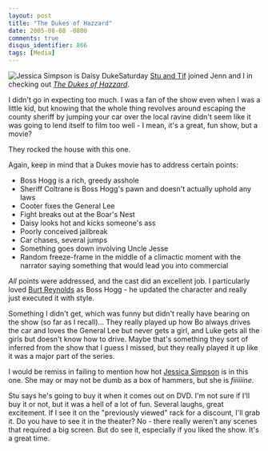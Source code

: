 ```yaml
---
layout: post
title: "The Dukes of Hazzard"
date: 2005-08-08 -0800
comments: true
disqus_identifier: 866
tags: [Media]
---
```

![Jessica Simpson is Daisy
Duke](https://hyqi8g.dm2303.livefilestore.com/y2pFhpqGmGjxhH7cYoO0PcE9Ux5qiek8vMkI12ziJnGujJi02iYCHB4vPpcFwJTMSlCUqhjdCP34naAB9rEEC7MNHIMifWAfXGSOBan394QMgY/20050808dukes.jpg?psid=1)Saturday
[Stu and Tif](http://www.stuartthompson.net) joined Jenn and I in
checking out [*The Dukes of
Hazzard*](http://www.imdb.com/title/tt0377818/).
 
 I didn't go in expecting too much. I was a fan of the show even when I
was a little kid, but knowing that the whole thing revolves around
escaping the county sheriff by jumping your car over the local ravine
didn't seem like it was going to lend itself to film too well - I mean,
it's a great, fun show, but a movie?
 
 They rocked the house with this one.
 
 Again, keep in mind that a Dukes movie has to address certain points:

-   Boss Hogg is a rich, greedy asshole
-   Sheriff Coltrane is Boss Hogg's pawn and doesn't actually uphold any
    laws
-   Cooter fixes the General Lee
-   Fight breaks out at the Boar's Nest
-   Daisy looks hot and kicks someone's ass
-   Poorly conceived jailbreak
-   Car chases, several jumps
-   Something goes down involving Uncle Jesse
-   Random freeze-frame in the middle of a climactic moment with the
    narrator saying something that would lead you into commercial


 *All* points were addressed, and the cast did an excellent job. I
particularly loved [Burt Reynolds](http://www.imdb.com/name/nm0000608/)
as Boss Hogg - he updated the character and really just executed it with
style.
 
 Something I didn't get, which was funny but didn't really have bearing
on the show (so far as I recall)... They really played up how Bo always
drives the car and loves the General Lee but never gets a girl, and Luke
gets all the girls but doesn't know how to drive. Maybe that's something
they sort of inferred from the show that I guess I missed, but they
really played it up like it was a major part of the series.
 
 I would be remiss in failing to mention how hot [Jessica
Simpson](http://www.imdb.com/name/nm0005433/) is in this one. She may or
may not be dumb as a box of hammers, but she is *fiiiiiine*.
 
 Stu says he's going to buy it when it comes out on DVD. I'm not sure if
I'll buy it or not, but it was a hell of a lot of fun. Several laughs,
great excitement. If I see it on the "previously viewed" rack for a
discount, I'll grab it. Do you have to see it in the theater? No - there
really weren't any scenes that required a big screen. But do see it,
especially if you liked the show. It's a great time.
